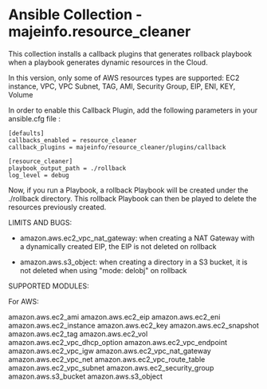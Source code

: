 # Ansible Collection - majeinfo.resource_cleaner

This collection installs a callback plugins that generates 
rollback playbook when a playbook generates dynamic resources
in the Cloud.

In this version, only some of AWS resources types are supported:
EC2 instance, VPC, VPC Subnet, TAG, AMI, Security Group, EIP, ENI, KEY, Volume

In order to enable this Callback Plugin, add the following parameters
in your ansible.cfg file :

```
[defaults]
callbacks_enabled = resource_cleaner
callback_plugins = majeinfo/resource_cleaner/plugins/callback

[resource_cleaner]
playbook_output_path = ./rollback
log_level = debug
```

Now, if you run a Playbook, a rollback Playbook will be created
under the ./rollback directory. This rollback Playbook can then be
played to delete the resources previously created.

LIMITS AND BUGS:

- amazon.aws.ec2_vpc_nat_gateway: 
  when creating a NAT Gateway with a dynamically created EIP, the EIP is not deleted on rollback

- amazon.aws.s3_object:
  when creating a directory in a S3 bucket, it is not deleted when using "mode: delobj" on rollback

SUPPORTED MODULES:

For AWS:

amazon.aws.ec2_ami
amazon.aws.ec2_eip
amazon.aws.ec2_eni
amazon.aws.ec2_instance
amazon.aws.ec2_key
amazon.aws.ec2_snapshot
amazon.aws.ec2_tag
amazon.aws.ec2_vol
amazon.aws.ec2_vpc_dhcp_option
amazon.aws.ec2_vpc_endpoint
amazon.aws.ec2_vpc_igw
amazon.aws.ec2_vpc_nat_gateway
amazon.aws.ec2_vpc_net
amazon.aws.ec2_vpc_route_table
amazon.aws.ec2_vpc_subnet
amazon.aws.ec2_security_group
amazon.aws.s3_bucket
amazon.aws.s3_object


